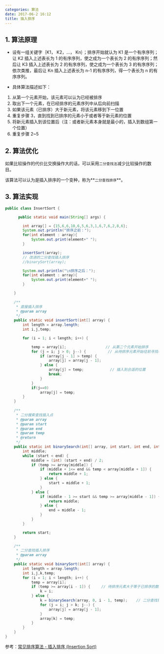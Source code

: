 ```yaml
---
categories: 算法
date: 2017-06-2 16:12
title: 插入排序
---
```




## 1. 算法原理

- 设有一组关键字｛K1， K2，…， Kn｝；排序开始就认为 K1 是一个有序序列；让 K2 插入上述表长为 1 的有序序列，使之成为一个表长为 2 的有序序列；然后让 K3 插入上述表长为 2 的有序序列，使之成为一个表长为 3 的有序序列；依次类推，最后让 Kn 插入上述表长为 n-1 的有序序列，得一个表长为 n 的有序序列。


- 具体算法描述如下：
1. 从第一个元素开始，该元素可以认为已经被排序
2. 取出下一个元素，在已经排序的元素序列中从后向前扫描
3. 如果该元素（已排序）大于新元素，将该元素移到下一位置
4. 重复步骤 3，直到找到已排序的元素小于或者等于新元素的位置
5. 将新元素插入到该位置后（注：或者新元素本身就是最小的，插入到数组第一个位置）
6. 重复步骤 2~5

<!-- more -->



## 2. 算法优化

如果比较操作的代价比交换操作大的话，可以采用`二分查找法`减少比较操作的数目。

该算法可以认为是插入排序的一个变种，称为**`二分查找排序`**。



## 3. 算法实现

```java
public class InsertSort {

      public static void main(String[] args) {

        int array[] = {15,6,6,10,6,5,6,3,1,6,7,6,2,8,6};
        System.out.println("排序之前：");
        for(int element : array){
            System.out.print(element+" ");
        }

        insertSort(array);
        // 改进的二分查找插入排序
        //binarySort(array);

        System.out.println("\n排序之后：");
        for(int element : array){
            System.out.print(element+" ");
        }

    }
  
  	/**
     * 直接插入排序
     * @param array
     */
    public static void insertSort(int[] array) {
        int length = array.length;
        int i,j,temp;

        for (i = 1; i < length; i++) {

            temp = array[i];                  // 从第二个元素开始排序
            for (j = i; j > 0; j--) {          // 从待排序元素开始往前寻找小于等于该元素的元素
                if (array[j - 1] > temp) {
                    array[j] = array[j - 1];
                } else {
                    array[j] = temp;            // 插入到合适的位置
                    break;
                }
            }
            if(j==0)
                array[j] = temp;
        }
    }
    
    /**
     * 二分搜索查找插入点
     * @param array
     * @param start
     * @param end
     * @param temp
     * @return
     */
    public static int binarySearch(int[] array, int start, int end, int temp) {
        int middle;
        while (start < end) {
            middle = (int) (start + end) / 2;
            if (temp >= array[middle]) {                                // 大于等于中间值
                if (middle + 1<= end && temp < array[middle + 1]) {     // 小于中间值后面的值
                    return middle + 1;
                } else {
                    start = middle + 1;
                }
            } else {                                                    // 小于中间值
                if (middle - 1 >= start && temp >= array[middle - 1]) { // 大于等于中间值前面的值
                    return middle;
                } else {
                    end = middle - 1;
                }
            }
        }

        return start;
    }

    /**
     * 二分查找插入排序
     * @param array
     */
    public static void binarySort(int[] array) {
        int length = array.length;
        int i,j,k,temp;
        for (i = 1; i < length; i++) {
            temp = array[i];
            if (temp >= array[i - 1]) {     // 待排序元素大于等于已排序的数组
                k = i;
            } else {
                k = binarySearch(array, 0, i - 1, temp);    // 二分查找插入点
                for (j = i; j > k; j--) {
                    array[j] = array[j - 1];
                }
                array[k] = temp;
            }
        }
    }
}

```


参考：[常见排序算法 - 插入排序 (Insertion Sort)](http://bubkoo.com/2014/01/14/sort-algorithm/insertion-sort/)